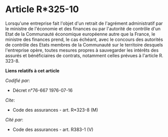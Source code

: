 # Article R*325-10

Lorsqu'une entreprise fait l'objet d'un retrait de l'agrément administratif par le ministre de l'économie et des finances ou
par l'autorité de contrôle d'un Etat de la Communauté économique européenne autre que la France, le ministre des finances
prend, le cas échéant, avec le concours des autorités de contrôle des Etats membres de la Communauté sur le territoire
desquels l'entreprise opère, toutes mesures propres à sauvegarder les intérêts des assurés et bénéficiaires de contrats,
notamment celles prévues à l'article R. 323-8.

**Liens relatifs à cet article**

_Codifié par_:

  - Décret n°76-667 1976-07-16

_Cite_:

  - Code des assurances - art. R*323-8 (M)

_Cité par_:

  - Code des assurances - art. R383-1 (V)
